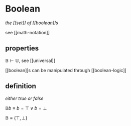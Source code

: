 # Boolean

_the [[set]] of [[boolean]]s_

see [[math-notation]]

## properties

$\mathbb B \vdash \mathbb U$, see [[universal]]

[[boolean]]s can be manipulated through [[boolean-logic]]

## definition

_either true or false_

$\mathbb B b \equiv b = \top \lor b = \bot$

$\mathbb B \equiv \lbrace \top, \bot \rbrace$
